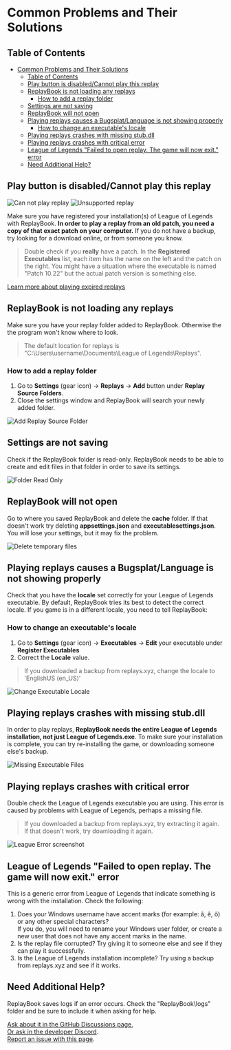 # Common Problems and Their Solutions

## Table of Contents

- [Common Problems and Their Solutions](#common-problems-and-their-solutions)
  - [Table of Contents](#table-of-contents)
  - [Play button is disabled/Cannot play this replay](#play-button-is-disabledcannot-play-this-replay)
  - [ReplayBook is not loading any replays](#replaybook-is-not-loading-any-replays)
    - [How to add a replay folder](#how-to-add-a-replay-folder)
  - [Settings are not saving](#settings-are-not-saving)
  - [ReplayBook will not open](#replaybook-will-not-open)
  - [Playing replays causes a Bugsplat/Language is not showing properly](#playing-replays-causes-a-bugsplatlanguage-is-not-showing-properly)
    - [How to change an executable's locale](#how-to-change-an-executables-locale)
  - [Playing replays crashes with missing stub.dll](#playing-replays-crashes-with-missing-stubdll)
  - [Playing replays crashes with critical error](#playing-replays-crashes-with-critical-error)
  - [League of Legends "Failed to open replay. The game will now exit." error](#league-of-legends-failed-to-open-replay-the-game-will-now-exit-error)
  - [Need Additional Help?](#need-additional-help)

## Play button is disabled/Cannot play this replay

![Can not play replay](../images/troubleshooting/5_can_not_play_replay.png)
![Unsupported replay](../images/troubleshooting/7_unsupported_replay.png)

Make sure you have registered your installation(s) of League of Legends with ReplayBook. **In order to play a replay from an old patch, you need a copy of that exact patch on your computer.** If you do not have a backup, try looking for a download online, or from someone you know.

> Double check if you **really** have a patch. In the **Registered Executables** list, each item has the name on the left and the patch on the right. You might have a situation where the executable is named "Patch 10.22" but the actual patch version is something else.

[Learn more about playing expired replays](../tutorial/4_export_data.md)

## ReplayBook is not loading any replays

Make sure you have your replay folder added to ReplayBook. Otherwise the the program won't know where to look.

> The default location for replays is "C:\Users\username\Documents\League of Legends\Replays".

### How to add a replay folder

1. Go to **Settings** (gear icon) -> **Replays** -> **Add** button under **Replay Source Folders**.
2. Close the settings window and ReplayBook will search your newly added folder.

![Add Replay Source Folder](../images/troubleshooting/0_add_replay_source_folder.png)

## Settings are not saving

Check if the ReplayBook folder is read-only. ReplayBook needs to be able to create and edit files in that folder in order to save its settings.

![Folder Read Only](../images/troubleshooting/1_folder_read_only.png)

## ReplayBook will not open

Go to where you saved ReplayBook and delete the **cache** folder. If that doesn't work try deleting **appsettings.json** and **executablesettings.json**. You will lose your settings, but it may fix the problem.

![Delete temporary files](../images/troubleshooting/2_delete_temporary.png)

## Playing replays causes a Bugsplat/Language is not showing properly

Check that you have the **locale** set correctly for your League of Legends executable. By default, ReplayBook tries its best to detect the correct locale. If you game is in a different locale, you need to tell ReplayBook:

### How to change an executable's locale

1. Go to **Settings** (gear icon) -> **Executables** -> **Edit** your executable under **Register Executables**
2. Correct the **Locale** value.

> If you downloaded a backup from replays.xyz, change the locale to 'EnglishUS (en_US)'

![Change Executable Locale](../images/troubleshooting/3_change_executable_locale.png)

## Playing replays crashes with missing stub.dll

In order to play replays, **ReplayBook needs the entire League of Legends installation, not just League of Legends.exe**. To make sure your installation is complete, you can try re-installing the game, or downloading someone else's backup.

![Missing Executable Files](../images/troubleshooting/4_missing_executable_files.png)

## Playing replays crashes with critical error

Double check the League of Legends executable you are using. This error is caused by problems with League of Legends, perhaps a missing file.

> If you downloaded a backup from replays.xyz, try extracting it again. If that doesn't work, try downloading it again.

![League Error screenshot](../images/troubleshooting/8_league_error.png)

## League of Legends "Failed to open replay. The game will now exit." error

This is a generic error from League of Legends that indicate something is wrong with the installation. Check the following:

1. Does your Windows username have accent marks (for example: â, ê, ô) or any other special characters?  
If you do, you will need to rename your Windows user folder, or create a new user that does not have any accent marks in the name.
2. Is the replay file corrupted? Try giving it to someone else and see if they can play it successfully.
3. Is the League of Legends installation incomplete? Try using a backup from replays.xyz and see if it works.

## Need Additional Help?

ReplayBook saves logs if an error occurs. Check the "ReplayBook\logs" folder and be sure to include it when asking for help.

[Ask about it in the GitHub Discussions page](https://github.com/fraxiinus/ReplayBook/discussions),  
[Or ask in the developer Discord](https://discord.gg/c33Rc5J).  
[Report an issue with this page](https://github.com/fraxiinus/ReplayBook/issues/new/choose).
